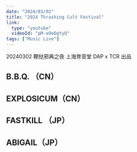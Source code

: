 ```yaml
---
date: "2024/03/02"
title: "2024 Thrashing Cult Festival"
link:
  type: "youtube"
  videoId: "pM-e9eDqYyQ"
tags: ["Music Live"]
---
```

20240302 鞭挞邪典之夜 上海育音堂
DAP x TCR 出品

## B.B.Q. （CN）
## EXPLOSICUM（CN）
## FASTKILL （JP）
## ABIGAIL（JP）
